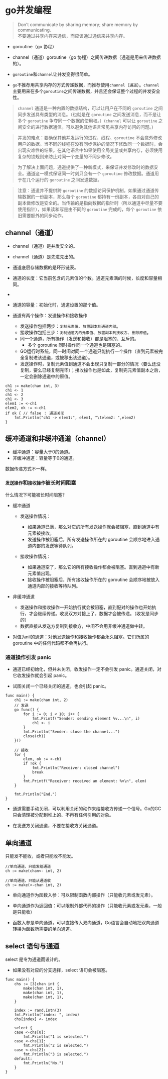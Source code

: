 # go并发编程

> Don’t communicate by sharing memory; share memory by communicating.   
> 不要通过共享内存来通信，而应该通过通信来共享内存。


- goroutine（go 协程）

- channel（通道）goroutine（go 协程）之间传递数据（通道是用来传递数据的）。

- `goroutine`和`channel`让并发变得很简单。

- `go`不推荐用共享内存的方式传递数据，而推荐使用`channel`（`通道`）。`channel`主要用来在多个`goroutine`之间传递数据，并且还会保证整个过程的并发安全性。


> `channel` 通道是一种内置的数据结构，可以让用户在不同的 `goroutine` 之间同步发送具有类型的消息。（也就是在 `goroutine` 之间发送消息，而不是让多个 `goroutine` 争夺同一个数据的使用权。）(`channel` 可以让 `goroutine` 之间安全的进行数据通信。可以避免其他语言常见共享内存访问的问题。)

> 并发的难点：要确保其他并发运行的进程、线程、`goroutine` 不会意外修改用户的数据。当不同的线程在没有同步保护的情况下修改同一个数据时，会出现灾难性的结果。在其他语言中如果使用全局变量或共享内存，必须使用复杂的锁规则来防止对同一个变量的不同步修改。

> 为了解决上面问题，通道提供了一种新模式，来保证并发修改时的数据安全。通道这一模式保证同一时刻只会有一个 `goroutine` 修改数据。通道用于在几个运行的 `goroutine` 之间发送数据。

> 注意：通道并不提供跨 `goroutine` 的数据访问保护机制。如果通过通道传输数据的一份副本，那么每个 `goroutine` 都持有一份副本，各自对自己的副本做修改是安全的。当传输的是指向数据的指针时（所以通道中尽量不要使用指针），如果读和写是由不同的 `goroutine` 完成的，每个 `goroutine` 依旧需要额外的同步动作。 


## channel（通道）

- channel（通道）是并发安全的。

- channel（通道）是先进先出的。

- 通道底层存储数据的是环形链表。

- 通道的长度：它当前包含的元素值的个数。通道元素满的时候，长度和容量相同。
- 
- 通道的容量：初始化时，通道设置的那个值。

- 通道有两个操作：发送操作和接收操作
    - 发送操作包括两步：`复制元素值`、`放置副本到通道内部`。
    - 接收操作包括三步：`复制通道内的元素值`、`放置副本到接收方`、`删除原值`。
    - 同一个通道，所有操作（发送和接收）都是阻塞的、互斥的。
      - 多个 goroutine 同时操作同一个通道也是阻塞的。
    - GO运行时系统，同一时间对同一个通道只能执行一个操作（直到元素被完全复制进该通道，或被移出该通道）。
    - 发送操作时，复制元素值到通道不会出现只复制一部分的情况（要么还没复制，要么已经复制完毕）；接收操作也是如此，复制完元素值副本之后，一定会删除通道中的原值。
    

```
ch1 := make(chan int, 3)
ch1 <- 1
ch1 <- 2
ch1 <- 3
elem1 := <-ch1
elem2, ok := <-ch1
if ok { // false ： 通道关闭 
	fmt.Println("ch1 -> elem1:", elem1, "\telem2: ",elem2)
}
```

## 缓冲通道和非缓冲通道（channel）

- 缓冲通道：容量大于0的通道。
- 非缓冲通道：容量等于0的通道。

数据传递方式不一样。

### `发送操作`和`接收操作`被长时间阻塞

什么情况下可能被长时间阻塞?

- 缓冲通道
    - 发送操作情况：
        - 如果通道已满，那么对它的所有发送操作就会被阻塞，直到通道中有元素被接收。
        - 发送操作被阻塞后，所有发送操作所在的 goroutine 会顺序地进入通道内部的发送等待队列。
        
    - 接收操作情况：
        - 如果通道空了，那么它的所有接收操作都会被阻塞。直到通道中有新元素值出现。
        - 接收操作被阻塞后，所有接收操作所在的 goroutine 会顺序地被放入通道内部的接收等待队列。

- 非缓冲通道
    - 发送操作和接收操作一开始执行就会被阻塞，直到配对的操作也开始执行，才会继续传递。收发双方对接上了，数据才会被传递。（收发是同步的）
    - 数据直接从发送方复制到接收方，中间不会用非缓冲通道做中转。

- 对值为nil的通道：对他发送操作和接收操作都会永久阻塞。它们所属的 goroutine 中的任何代码都不会再执行。

### 通道操作引发 panic

- 通道已经初始化，但并未关闭，收发操作一定不会引发 panic。通道关闭，对它收发操作就会引起 panic。

- 试图关闭一个已经关闭的通道，也会引起 panic。

```
func main() {
	ch1 := make(chan int, 2)
	// 发送
	go func() {
		for i := 0; i < 10; i++ {
			fmt.Printf("Sender: sending element %v...\n", i)
			ch1 <- i
		}
		fmt.Println("Sender: close the channel...")
		close(ch1)
	}()

	// 接收
	for {
		elem, ok := <-ch1
		if !ok {
			fmt.Println("Receiver: closed channel")
			break
		}
		fmt.Printf("Receiver: received an element: %v\n", elem)
	}

	fmt.Println("End.")
}
```

- 通道需要手动关闭，可以利用关闭的动作来给接收方传递一个信号。Go的GC只会清理被分配到堆上的、不再有任何引用的对象。

- 在发送方关闭通道，不要在接收方关闭通道。


## 单向通道

只能发不能收，或者只能收不能发。

```
//单向通道，只能发给通道
ch := make(chan<- int, 2)
```

```
//单向通道，只能从通道收
ch := make(<-chan int, 2)
```

- 单向通道作为函数入参：可以限制函数内部操作（只能收元素或发元素）。

- 单向通道作为返回值：可以限制外部代码的操作（只能收元素或发元素，一般是只能收）

- 函数入参是单向通道，可以直接传入双向通道，Go语言会自动地把双向通道转换为函数所需要的单向通道。


## select 语句与通道

select 是专为通道而设计的。

- 如果没有对应的分支选择，select 语句会被阻塞。

```
func main() {
	chs := [3]chan int {
		make(chan int, 1),
		make(chan int, 1),
		make(chan int, 1),
	}

	index := rand.Intn(3)
	fmt.Println("index: ", index)
	chs[index] <- index

	select {
	case <-chs[0]:
		fmt.Println("1 is selected.")
	case <-chs[1]:
		fmt.Println("2 is selected.")
	case <-chs[2]:
		fmt.Println("3 is selected.")
	default:
		fmt.Println("No.")
	}
}
```



